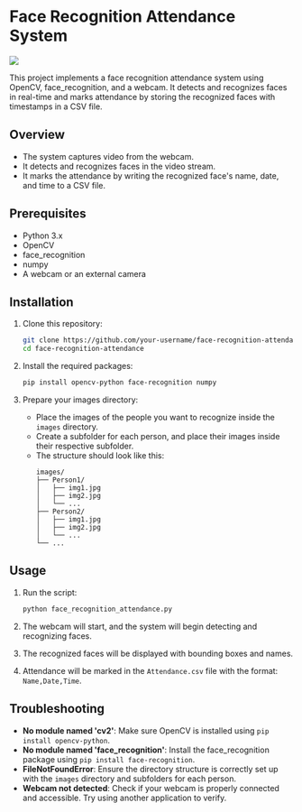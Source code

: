 # Face Recognition Attendance System

<img src="https://res.cloudinary.com/dagggqd6g/image/upload/f_auto,q_auto/u0zegnahgcc4sedaz4ff"/>

This project implements a face recognition attendance system using OpenCV, face_recognition, and a webcam. It detects and recognizes faces in real-time and marks attendance by storing the recognized faces with timestamps in a CSV file.

## Overview

- The system captures video from the webcam.
- It detects and recognizes faces in the video stream.
- It marks the attendance by writing the recognized face's name, date, and time to a CSV file.

## Prerequisites

- Python 3.x
- OpenCV
- face_recognition
- numpy
- A webcam or an external camera

## Installation

1. Clone this repository:
    ```sh
    git clone https://github.com/your-username/face-recognition-attendance.git
    cd face-recognition-attendance
    ```

2. Install the required packages:
    ```sh
    pip install opencv-python face-recognition numpy
    ```

3. Prepare your images directory:
    - Place the images of the people you want to recognize inside the `images` directory.
    - Create a subfolder for each person, and place their images inside their respective subfolder.
    - The structure should look like this:
        ```
        images/
        ├── Person1/
        │   ├── img1.jpg
        │   ├── img2.jpg
        │   └── ...
        ├── Person2/
        │   ├── img1.jpg
        │   ├── img2.jpg
        │   └── ...
        └── ...
        ```

## Usage

1. Run the script:
    ```sh
    python face_recognition_attendance.py
    ```

2. The webcam will start, and the system will begin detecting and recognizing faces.

3. The recognized faces will be displayed with bounding boxes and names.

4. Attendance will be marked in the `Attendance.csv` file with the format: `Name,Date,Time`.

## Troubleshooting

- **No module named 'cv2'**: Make sure OpenCV is installed using `pip install opencv-python`.
- **No module named 'face_recognition'**: Install the face_recognition package using `pip install face-recognition`.
- **FileNotFoundError**: Ensure the directory structure is correctly set up with the `images` directory and subfolders for each person.
- **Webcam not detected**: Check if your webcam is properly connected and accessible. Try using another application to verify.

